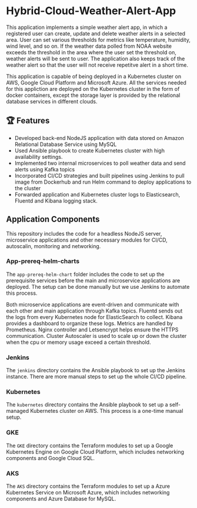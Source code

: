 # Hybrid-Cloud-Weather-Alert-App

This application implements a simple weather alert app, in which a registered user can create, update and delete weather alerts in a selected area. User can set various thresholds for metrics like temperature, humidity, wind level, and so on. If the weather data polled from NOAA website exceeds the threshold in the area where the user set the threshold on, weather alerts will be sent to user. The application also keeps track of the weather alert so that the user will not receive repetitve alert in a short time. <br/>

This application is capable of being deployed in a Kubernetes cluster on AWS, Google Cloud Platform and Microsoft Azure. All the services needed for this appliction are deployed on the Kubernetes cluster in the form of docker containers, except the storage layer is provided by the relational database services in different clouds.

## :trophy: Features

- Developed back-end NodeJS application with data stored on Amazon Relational Database Service using MySQL
- Used Ansible playbook to create Kubernetes cluster with high availability settings.  
- Implemented two internal microservices to poll weather data and send alerts using Kafka topics  
- Incorporated CI/CD strategies and built pipelines using Jenkins to pull image from Dockerhub and run Helm command to deploy applications to the cluster
- Forwarded application and Kubernetes cluster logs to Elasticsearch, Fluentd and Kibana logging stack. 

## Application Components

This repository includes the code for a headless NodeJS server, microservice applications and other necessary modules for CI/CD, autoscalin, monitoring and networking. 

### App-prereq-helm-charts

The `app-prereq-helm-chart` folder includes the code to set up the prerequisite services before the main and microservice applications are deployed. The setup can be done manually but we use Jenkins to automate this process. <br />

Both microservice applications are event-driven and communicate with each other and main application through Kafka topics. Fluentd sends out the logs from every Kubernetes node for ElasticSearch to collect. Kibana provides a dashboard to organize these logs. Metrics are handled by Prometheus. Nginx controller and Letsencrypt helps ensure the HTTPS communication. Cluster Autoscaler is used to scale up or down the cluster when the cpu or memory usage exceed a certain threshold.

### Jenkins

The `jenkins` directory contains the Ansible playbook to set up the Jenkins instance. There are more manual steps to set up the whole CI/CD pipeline.

### Kubernetes

The `kubernetes` directory contains the Ansible playbook to set up a self-managed Kubernetes cluster on AWS. This process is a one-time manual setup.

### GKE

The `GKE` directory contains the Terraform modules to set up a Google Kubernetes Engine on Google Cloud Platform, which includes networking components and Google Cloud SQL.

### AKS

The `AKS` directory contains the Terraform modules to set up a Azure Kubernetes Service on Microsoft Azure, which includes networking components and Azure Database for MySQL.





